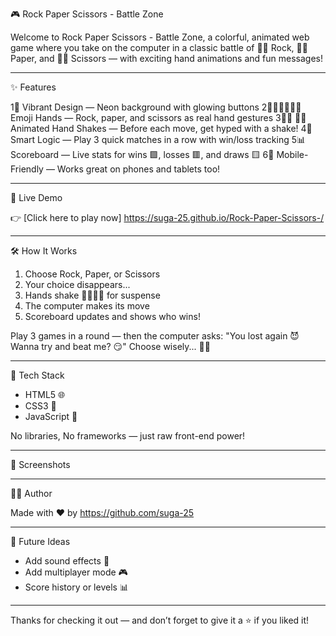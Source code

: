 🎮 Rock Paper Scissors - Battle Zone

Welcome to Rock Paper Scissors - Battle Zone, a colorful, animated web game where you take on the computer in a classic battle of 🤜🏼 Rock, ✋🏼 Paper, and ✌🏼 Scissors — with exciting hand animations and fun messages!

---

✨ Features

1🎨 Vibrant Design — Neon background with glowing buttons
2✊🏼✋🏼✌🏼 Emoji Hands — Rock, paper, and scissors as real hand gestures
3🤜🏼 🤛🏼 Animated Hand Shakes — Before each move, get hyped with a shake!
4🧠 Smart Logic — Play 3 quick matches in a row with win/loss tracking
5📊 Scoreboard — Live stats for wins 🟩, losses 🟥, and draws 🟨
6📱 Mobile-Friendly — Works great on phones and tablets too!

---

🔗 Live Demo

👉 [Click here to play now]  https://suga-25.github.io/Rock-Paper-Scissors-/

---

🛠️ How It Works

1. Choose Rock, Paper, or Scissors
2. Your choice disappears...
3. Hands shake 🤜🏼🤛🏼 for suspense
4. The computer makes its move
5. Scoreboard updates and shows who wins!

Play 3 games in a round — then the computer asks:
"You lost again 😈 Wanna try and beat me? 😏" 
Choose wisely... 🧠🔥

---

 📁 Tech Stack

- HTML5 🌐
- CSS3 🎨
- JavaScript 🧠

No libraries, No frameworks — just raw front-end power!

---

📸 Screenshots


---

👩‍💻 Author

Made with ❤️ by https://github.com/suga-25

---

🚀 Future Ideas

- Add sound effects 🎵
- Add multiplayer mode 🎮
- Score history or levels 📊

---

Thanks for checking it out — and don’t forget to give it a ⭐ if you liked it!
